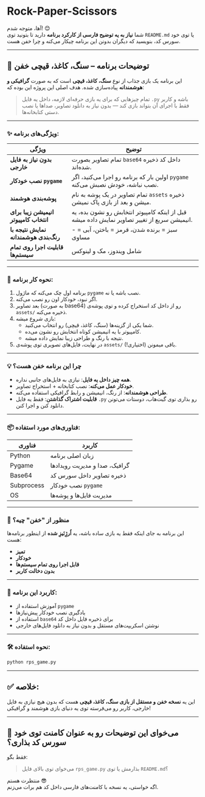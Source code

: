 ﻿# Rock-Paper-Scissors


آها، متوجه شدم! 😊  
شما **نیاز به یه توضیح فارسی از کارکرد برنامه** دارید تا بتونید توی `README.md` یا توی خود سورس کد، بنویسید که دیگران بدونن این برنامه چیکار می‌کنه و چرا خفن هست.

---

## 📄 توضیحات برنامه – سنگ، کاغذ، قیچی خفن

این برنامه یک بازی جذاب از نوع **سنگ، کاغذ، قیچی** است که به صورت **گرافیکی و هوشمندانه** پیاده‌سازی شده. هدف اصلی این پروژه این بوده که:

> تمام چیزهایی که برای یه بازی حرفه‌ای لازمه، داخل یه فایل `.py` باشه و کاربر فقط با اجرای آن بتواند بازی کند — بدون نیاز به دانلود تصاویر، صداها یا نصب دستی کتابخانه‌ها.

---

### ✨ ویژگی‌های برنامه:

| ویژگی | توضیح |
|--------|--------|
| **بدون نیاز به فایل خارجی** | تمام تصاویر بصورت `base64` داخل کد ذخیره شده‌اند. |
| **نصب خودکار `pygame`** | اولین بار که برنامه رو اجرا می‌کنید، اگر `pygame` نصب نباشه، خودش نصبش می‌کنه. |
| **پوشه‌بندی هوشمند** | تمام تصاویر در یک پوشه به نام `assets` ذخیره میشن و بعد از بازی پاک نمیشن. |
| **انیمیشن زیبا برای انتخاب کامپیوتر** | قبل از اینکه کامپیوتر انتخابش رو نشون بده، یه انیمیشن سریع از تغییر تصاویر نمایش داده میشه. |
| **نمایش نتیجه با رنگ‌بندی هوشمندانه** | - سبز = برنده شدن، قرمز = باختن، آبی = مساوی |
| **قابلیت اجرا روی تمام سیستم‌ها** | شامل ویندوز، مک و لینوکس |

---

### 🔧 نحوه کار برنامه:

1. برنامه اول چک می‌کنه که ماژول `pygame` نصب باشه یا نه.
2. اگر نبود، خودکار اون رو نصب می‌کنه.
3. بعد تصاویر (به صورت base64) رو از داخل کد استخراج کرده و توی پوشه‌ی `assets/` ذخیره می‌کنه.
4. بازی شروع میشه:
   - شما یکی از گزینه‌ها (سنگ، کاغذ، قیچی) رو انتخاب می‌کنید.
   - کامپیوتر با یه انیمیشن کوتاه انتخابش رو نشون می‌ده.
   - نتیجه با رنگ و طراحی زیبا نمایش داده میشه.
5. در نهایت، فایل‌های تصویری توی پوشه‌ی `assets/` باقی میمونن (اختیاری!).

---

### 💡 چرا این برنامه خفن هست؟

- **همه چیز داخل یه فایل**: نیازی به فایل‌های جانبی نداره.
- **خودکار عمل می‌کنه**: نصب کتابخانه + استخراج تصاویر.
- **طراحی هوشمندانه**: از رنگ، انیمیشن و رابط گرافیکی استفاده می‌کنه.
- **قابلیت اشتراک گذاشتن**: فقط یه فایل `.py` رو بذاری توی گیت‌هاب، دوستات می‌تونن دانلود کنن و اجرا کنن.

---

### 📦 فناوری‌های مورد استفاده:

| فناوری | کاربرد |
|---------|----------|
| Python | زبان اصلی برنامه |
| Pygame | گرافیک، صدا و مدیریت رویدادها |
| Base64 | ذخیره تصاویر داخل سورس کد |
| Subprocess | نصب خودکار `pygame` |
| OS | مدیریت فایل‌ها و پوشه‌ها |

---

### 🚀 منظور از "خفن" چیه؟

این برنامه به جای اینکه فقط یه بازی ساده باشه، یه **اُرژِنَیزِ شده** از اینطور برنامه‌ها هست:
- **تمیز**
- **خودکار**
- **قابل اجرا روی تمام سیستم‌ها**
- **بدون دخالت کاربر**

---

### 🎯 کاربرد این برنامه:

- آموزش استفاده از `pygame`
- یادگیری نصب خودکار پیش‌نیازها
- استفاده از `base64` برای ذخیره فایل داخل کد
- نوشتن اسکریپت‌های مستقل و بدون نیاز به دانلود فایل‌های خارجی

---

### 🛠️ نحوه استفاده:

```bash
python rps_game.py
```

---

## ✅ خلاصه:

این یه **نسخه خفن و مستقل از بازی سنگ، کاغذ، قیچی** هست که بدون هیچ نیازی به فایل خارجی، کاربر رو می‌فرسته توی یه دنیای بازی هوشمند و گرافیکی!

---

## 📌 می‌خوای این توضیحات رو به عنوان کامنت توی خود سورس کد بذاری؟

فقط بگو:
> می‌خوای توی بالای فایل `rps_game.py` بذارمش یا توی `README.md`؟

منتظرت هستم 😎  
اگه خواستی، یه نسخه با کامنت‌های فارسی داخل کد هم برات می‌زنم.
